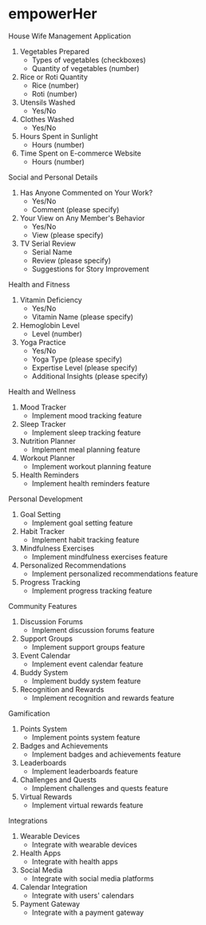 # empowerHer
House Wife Management Application

1. Vegetables Prepared
    - Types of vegetables (checkboxes)
    - Quantity of vegetables (number)
2. Rice or Roti Quantity
    - Rice (number)
    - Roti (number)
3. Utensils Washed
    - Yes/No
4. Clothes Washed
    - Yes/No
5. Hours Spent in Sunlight
    - Hours (number)
6. Time Spent on E-commerce Website
    - Hours (number)

Social and Personal Details

1. Has Anyone Commented on Your Work?
    - Yes/No
    - Comment (please specify)
2. Your View on Any Member's Behavior
    - Yes/No
    - View (please specify)
3. TV Serial Review
    - Serial Name
    - Review (please specify)
    - Suggestions for Story Improvement

Health and Fitness

1. Vitamin Deficiency
    - Yes/No
    - Vitamin Name (please specify)
2. Hemoglobin Level
    - Level (number)
3. Yoga Practice
    - Yes/No
    - Yoga Type (please specify)
    - Expertise Level (please specify)
    - Additional Insights (please specify)

Health and Wellness

1. Mood Tracker
    - Implement mood tracking feature
2. Sleep Tracker
    - Implement sleep tracking feature
3. Nutrition Planner
    - Implement meal planning feature
4. Workout Planner
    - Implement workout planning feature
5. Health Reminders
    - Implement health reminders feature

Personal Development

1. Goal Setting
    - Implement goal setting feature
2. Habit Tracker
    - Implement habit tracking feature
3. Mindfulness Exercises
    - Implement mindfulness exercises feature
4. Personalized Recommendations
    - Implement personalized recommendations feature
5. Progress Tracking
    - Implement progress tracking feature

Community Features

1. Discussion Forums
    - Implement discussion forums feature
2. Support Groups
    - Implement support groups feature
3. Event Calendar
    - Implement event calendar feature
4. Buddy System
    - Implement buddy system feature
5. Recognition and Rewards
    - Implement recognition and rewards feature

Gamification

1. Points System
    - Implement points system feature
2. Badges and Achievements
    - Implement badges and achievements feature
3. Leaderboards
    - Implement leaderboards feature
4. Challenges and Quests
    - Implement challenges and quests feature
5. Virtual Rewards
    - Implement virtual rewards feature

Integrations

1. Wearable Devices
    - Integrate with wearable devices
2. Health Apps
    - Integrate with health apps
3. Social Media
    - Integrate with social media platforms
4. Calendar Integration
    - Integrate with users' calendars
5. Payment Gateway
    - Integrate with a payment gateway
